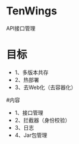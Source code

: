 # TenWings
API接口管理

# 目标
* 1、多版本共存
* 2、热部署
* 3、去Web化（去容器化）

#内容
* 1、接口管理
* 2、拦截器（身份校验）
* 3、日志
* 4、Jar包管理